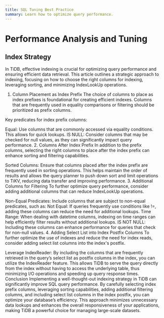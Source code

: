 ```yaml
---
title: SQL Tuning Best Practice 
summary: Learn how to optimize query performance.
---
```


# Performance Analysis and Tuning

## Index Strategy
In TiDB, effective indexing is crucial for optimizing query performance and ensuring efficient data retrieval. This article outlines a strategic approach to indexing, focusing on how to choose the right columns for indexing, leveraging sorting, and minimizing IndexLookUp operations.

1. Column Placement as Index Prefix
The choice of columns to place as index prefixes is foundational for creating efficient indexes. Columns that are frequently used in equality comparisons or filtering should be prioritized as prefix columns.

Key predicates for index prefix columns:

Equal: Use columns that are commonly accessed via equality conditions. This allows for quick lookups.
IS NULL: Consider columns that may be checked for null values, as they can significantly impact query performance.
2. Columns After Index Prefix
In addition to the prefix columns, selecting the right columns to place after the index prefix can enhance sorting and filtering capabilities.

Sorted Columns: Ensure that columns placed after the index prefix are frequently used in sorting operations. This helps maintain the order of results and allows the query planner to push down sort and limit operations to TiKV, reducing data transfer and improving performance.
3. Additional Columns for Filtering
To further optimize query performance, consider adding additional columns that can reduce IndexLookUp operations.

Non-Equal Predicates: Include columns that are subject to non-equal predicates, such as:
Not Equal: If queries frequently use conditions like !=, adding these columns can reduce the need for additional lookups.
Time Range: When dealing with datetime columns, indexing on time ranges can help efficiently filter results without additional lookups.
IS NOT NULL: Including these columns can enhance performance for queries that check for non-null values.
4. Adding Select List into Index Postfix Columns
To further optimize the use of indexes and reduce the need for index reads, consider adding select list columns into the index's postfix.

Leverage IndexReader: By including the columns that are frequently retrieved in the query’s select list as postfix columns in the index, you can utilize the IndexReader feature. This allows TiDB to serve the query directly from the index without having to access the underlying table, thus minimizing I/O operations and speeding up query response times.
Conclusion
Implementing a well-thought-out indexing strategy in TiDB can significantly improve SQL query performance. By carefully selecting index prefix columns, leveraging sorting capabilities, adding additional filtering columns, and including select list columns in the index postfix, you can optimize your database’s efficiency. This approach minimizes unnecessary data lookups and enhances the overall responsiveness of your applications, making TiDB a powerful choice for managing large-scale datasets.
